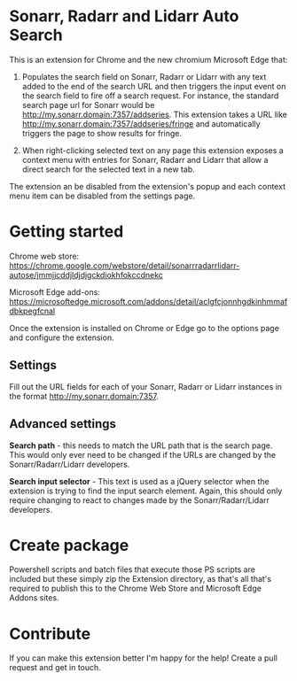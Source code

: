 # Sonarr, Radarr and Lidarr Auto Search

This is an extension for Chrome and the new chromium Microsoft Edge that:

1. Populates the search field on Sonarr, Radarr or Lidarr with any text added to the end of the search URL and then triggers the input event on the search field to fire off a search request. For instance, the standard search page url for Sonarr would be http://my.sonarr.domain:7357/addseries. This extension takes a URL like http://my.sonarr.domain:7357/addseries/fringe and automatically triggers the page to show results for fringe.

2. When right-clicking selected text on any page this extension exposes a context menu with entries for Sonarr, Radarr and Lidarr that allow a direct search for the selected text in a new tab.

The extension an be disabled from the extension's popup and each context menu item can be disabled from the settings page.

# Getting started

Chrome web store: https://chrome.google.com/webstore/detail/sonarrradarrlidarr-autose/jmmjjcddjldjdjgckdiokhfokccdnekc

Microsoft Edge add-ons: https://microsoftedge.microsoft.com/addons/detail/aclgfcjonnhgdkinhmmafdbkpegfcnal

Once the extension is installed on Chrome or Edge go to the options page and configure the extension.

## Settings

Fill out the URL fields for each of your Sonarr, Radarr or Lidarr instances in the format http://my.sonarr.domain:7357. 

## Advanced settings

**Search path** - this needs to match the URL path that is the search page. This would only ever need to be changed if the URLs are changed by the Sonarr/Radarr/Lidarr developers.

**Search input selector** - This text is used as a jQuery selector when the extension is trying to find the input search element. Again, this should only require changing to react to changes made by the Sonarr/Radarr/Lidarr developers.

# Create package
Powershell scripts and batch files that execute those PS scripts are included but these simply zip the Extension directory, as that's all that's required to publish this to the Chrome Web Store and Microsoft Edge Addons sites.

# Contribute
If you can make this extension better I'm happy for the help! Create a pull request and get in touch.
